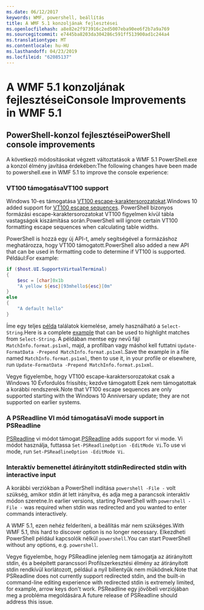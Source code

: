 ```yaml
---
ms.date: 06/12/2017
keywords: WMF, powershell, beállítás
title: A WMF 5.1 konzoljának fejlesztései
ms.openlocfilehash: a8e82e2f973916c2ed5007eba90ee6f2b7a9a769
ms.sourcegitcommit: e7445ba8203da304286c591ff513900ad1c244a4
ms.translationtype: MT
ms.contentlocale: hu-HU
ms.lasthandoff: 04/23/2019
ms.locfileid: "62085137"
---
```

# <a name="console-improvements-in-wmf-51"></a><span data-ttu-id="f8e94-103">A WMF 5.1 konzoljának fejlesztései</span><span class="sxs-lookup"><span data-stu-id="f8e94-103">Console Improvements in WMF 5.1</span></span>

## <a name="powershell-console-improvements"></a><span data-ttu-id="f8e94-104">PowerShell-konzol fejlesztései</span><span class="sxs-lookup"><span data-stu-id="f8e94-104">PowerShell console improvements</span></span>

<span data-ttu-id="f8e94-105">A következő módosításokat végzett változtatások a WMF 5.1 PowerShell.exe a konzol élmény javítása érdekében:</span><span class="sxs-lookup"><span data-stu-id="f8e94-105">The following changes have been made to powershell.exe in WMF 5.1 to improve the console experience:</span></span>

### <a name="vt100-support"></a><span data-ttu-id="f8e94-106">VT100 támogatása</span><span class="sxs-lookup"><span data-stu-id="f8e94-106">VT100 support</span></span>

<span data-ttu-id="f8e94-107">Windows 10-es támogatása [VT100 escape-karaktersorozatokat](/windows/console/console-virtual-terminal-sequences).</span><span class="sxs-lookup"><span data-stu-id="f8e94-107">Windows 10 added support for [VT100 escape sequences](/windows/console/console-virtual-terminal-sequences).</span></span>
<span data-ttu-id="f8e94-108">PowerShell bizonyos formázási escape-karaktersorozatokat VT100 figyelmen kívül tábla vastagságok kiszámítása során.</span><span class="sxs-lookup"><span data-stu-id="f8e94-108">PowerShell will ignore certain VT100 formatting escape sequences when calculating table widths.</span></span>

<span data-ttu-id="f8e94-109">PowerShell is hozzá egy új API-t, amely segítségével a formázáshoz meghatározza, hogy VT100 támogatott.</span><span class="sxs-lookup"><span data-stu-id="f8e94-109">PowerShell also added a new API that can be used in formatting code to determine if VT100 is supported.</span></span>
<span data-ttu-id="f8e94-110">Például:</span><span class="sxs-lookup"><span data-stu-id="f8e94-110">For example:</span></span>

```powershell
if ($host.UI.SupportsVirtualTerminal)
{
    $esc = [char]0x1b
    "A yellow ${esc}[93mhello${esc}[0m"
}
else
{
    "A default hello"
}
```

<span data-ttu-id="f8e94-111">Íme egy teljes [példa](https://gist.github.com/lzybkr/dcb973dccd54900b67783c48083c28f7) találatok kiemelése, amely használható a `Select-String`.</span><span class="sxs-lookup"><span data-stu-id="f8e94-111">Here is a complete [example](https://gist.github.com/lzybkr/dcb973dccd54900b67783c48083c28f7) that can be used to highlight matches from `Select-String`.</span></span>
<span data-ttu-id="f8e94-112">A példában mentse egy nevű fájl `MatchInfo.format.ps1xml`, majd, a profilban vagy máshol kell futtatni `Update-FormatData -Prepend MatchInfo.format.ps1xml`.</span><span class="sxs-lookup"><span data-stu-id="f8e94-112">Save the example in a file named `MatchInfo.format.ps1xml`, then to use it, in your profile or elsewhere, run `Update-FormatData -Prepend MatchInfo.format.ps1xml`.</span></span>

<span data-ttu-id="f8e94-113">Vegye figyelembe, hogy VT100 escape-karaktersorozatokat csak a Windows 10 Évfordulós frissítés; kezdve támogatott Ezek nem támogatottak a korábbi rendszerek.</span><span class="sxs-lookup"><span data-stu-id="f8e94-113">Note that VT100 escape sequences are only supported starting with the Windows 10 Anniversary update; they are not supported on earlier systems.</span></span>

### <a name="vi-mode-support-in-psreadline"></a><span data-ttu-id="f8e94-114">A PSReadline VI mód támogatása</span><span class="sxs-lookup"><span data-stu-id="f8e94-114">Vi mode support in PSReadline</span></span>

<span data-ttu-id="f8e94-115">[PSReadline](https://github.com/lzybkr/PSReadLine) vi módot támogat.</span><span class="sxs-lookup"><span data-stu-id="f8e94-115">[PSReadline](https://github.com/lzybkr/PSReadLine) adds support for vi mode.</span></span> <span data-ttu-id="f8e94-116">Vi módot használja, futtassa `Set-PSReadlineOption -EditMode Vi`.</span><span class="sxs-lookup"><span data-stu-id="f8e94-116">To use vi mode, run `Set-PSReadlineOption -EditMode Vi`.</span></span>

### <a name="redirected-stdin-with-interactive-input"></a><span data-ttu-id="f8e94-117">Interaktív bemenettel átirányított stdin</span><span class="sxs-lookup"><span data-stu-id="f8e94-117">Redirected stdin with interactive input</span></span>

<span data-ttu-id="f8e94-118">A korábbi verziókban a PowerShell indítása `powershell -File -` volt szükség, amikor stdin át lett irányítva, és adja meg a parancsok interaktív módon szeretne.</span><span class="sxs-lookup"><span data-stu-id="f8e94-118">In earlier versions, starting PowerShell with `powershell -File -` was required when stdin was redirected and you wanted to enter commands interactively.</span></span>

<span data-ttu-id="f8e94-119">A WMF 5.1, ezen nehéz felderíteni, a beállítás már nem szükséges.</span><span class="sxs-lookup"><span data-stu-id="f8e94-119">With WMF 5.1, this hard to discover option is no longer necessary.</span></span>
<span data-ttu-id="f8e94-120">Elkezdheti PowerShell például kapcsolók nélkül `powershell`.</span><span class="sxs-lookup"><span data-stu-id="f8e94-120">You can start PowerShell without any options, e.g. `powershell`.</span></span>

<span data-ttu-id="f8e94-121">Vegye figyelembe, hogy PSReadline jelenleg nem támogatja az átirányított stdin, és a beépített parancssori Profilszerkesztési élmény az átirányított stdin rendkívül korlátozott, például a nyíl billentyűk nem működnek.</span><span class="sxs-lookup"><span data-stu-id="f8e94-121">Note that PSReadline does not currently support redirected stdin, and the built-in command-line editing experience with redirected stdin is extremely limited, for example, arrow keys don't work.</span></span>
<span data-ttu-id="f8e94-122">PSReadline egy jövőbeli verziójában meg a probléma megoldására.</span><span class="sxs-lookup"><span data-stu-id="f8e94-122">A future release of PSReadline should address this issue.</span></span>